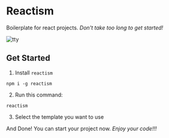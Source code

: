 # Reactism

Boilerplate for react projects. _Don't take too long to get started!_

![tty](https://user-images.githubusercontent.com/6601377/123724727-67fe3c00-d8bf-11eb-9468-b9f60a1d300d.gif)

## Get Started

1. Install `reactism`

```
npm i -g reactism
```

2. Run this command:

```
reactism
```

3. Select the template you want to use

And Done! You can start your project now. _Enjoy your code!!!_
